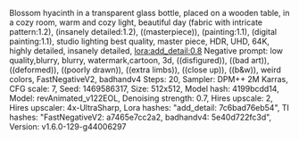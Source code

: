 Blossom hyacinth in a transparent glass bottle,  placed on a wooden table, in a cozy room, warm and cozy light,  beautiful day (fabric with intricate pattern:1.2), (insanely detailed:1.2), ((masterpiece)), (painting:1.1), (digital painting:1.1),  studio lighting best quality, master piece, HDR, UHD, 64K, highly detailed, insanely detailed, <lora:add_detail:0.8>
Negative prompt:  low quality,blurry, blurry, watermark,cartoon, 3d, ((disfigured)), ((bad art)), ((deformed)), ((poorly drawn)), ((extra limbs)), ((close up)), ((b&w)), weird colors,  FastNegativeV2, badhandv4
Steps: 20, Sampler: DPM++ 2M Karras, CFG scale: 7, Seed: 1469586317, Size: 512x512, Model hash: 4199bcdd14, Model: revAnimated_v122EOL, Denoising strength: 0.7, Hires upscale: 2, Hires upscaler: 4x-UltraSharp, Lora hashes: "add_detail: 7c6bad76eb54", TI hashes: "FastNegativeV2: a7465e7cc2a2, badhandv4: 5e40d722fc3d", Version: v1.6.0-129-g44006297